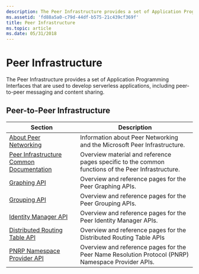 ```yaml
---
description: The Peer Infrastructure provides a set of Application Programming Interfaces that are used to develop serverless applications, including peer-to-peer messaging and content sharing.
ms.assetid: 'fd88a5a0-c79d-44df-b575-21c439cf369f'
title: Peer Infrastructure
ms.topic: article
ms.date: 05/31/2018
---
```


# Peer Infrastructure

The Peer Infrastructure provides a set of Application Programming Interfaces that are used to develop serverless applications, including peer-to-peer messaging and content sharing.

## Peer-to-Peer Infrastructure



| Section                                                                                  | Description                                                                                        |
|------------------------------------------------------------------------------------------|----------------------------------------------------------------------------------------------------|
| [About Peer Networking](about-peer-networking.md)                                       | Information about Peer Networking and the Microsoft Peer Infrastructure.                           |
| [Peer Infrastructure Common Documentation](peer-infrastructure-common-documentation.md) | Overview material and reference pages specific to the common functions of the Peer Infrastructure. |
| [Graphing API](graphing-api.md)                                                         | Overview and reference pages for the Peer Graphing APIs.                                           |
| [Grouping API](grouping-api.md)                                                         | Overview and reference pages for the Peer Grouping APIs.                                           |
| [Identity Manager API](identity-manager-api.md)                                         | Overview and reference pages for the Peer Identity Manager APIs.                                   |
| [Distributed Routing Table API](distributed-routing-table-api.md)                       | Overview and reference pages for the Distributed Routing Table APIs                                |
| [PNRP Namespace Provider API](pnrp-namespace-provider-api.md)                           | Overview and reference pages for the Peer Name Resolution Protocol (PNRP) Namespace Provider APIs. |



 

 

 



